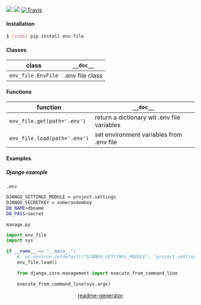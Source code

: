 <!--
https://pypi.org/project/readme-generator/
-->

[![](https://img.shields.io/pypi/pyversions/env-file.svg?longCache=True)](https://pypi.org/project/env-file/)
[![](https://img.shields.io/pypi/v/env-file.svg?maxAge=3600)](https://pypi.org/project/env-file/)
[![Travis](https://api.travis-ci.org/looking-for-a-job/env-file.py.svg?branch=master)](https://travis-ci.org/looking-for-a-job/env-file.py/)

#### Installation
```bash
$ [sudo] pip install env-file
```

#### Classes
class|`__doc__`
-|-
`env_file.EnvFile` |.env file class

#### Functions
function|`__doc__`
-|-
`env_file.get(path='.env')` |return a dictionary wit .env file variables
`env_file.load(path='.env')` |set environment variables from .env file

#### Examples
##### Django example

`.env`
```bash
DJANGO_SETTINGS_MODULE = project.settings
DJANGO_SECRETKEY = somerandomkey
DB_NAME=dbname
DB_PASS=secret
```

`manage.py`
```python
import env_file
import sys

if __name__ == "__main__":
    #  os.environ.setdefault("DJANGO_SETTINGS_MODULE", "project.settings")
    env_file.load()

    from django.core.management import execute_from_command_line

    execute_from_command_line(sys.argv)
```

<p align="center">
    <a href="https://pypi.org/project/readme-generator/">readme-generator</a>
</p>